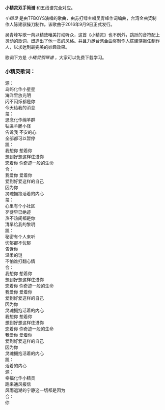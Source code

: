 

**小精灵双手简谱** 和五线谱完全对应。

_小精灵_ 是由TFBOYS演唱的歌曲，由苏打绿主唱吴青峰作词编曲，台湾金曲奖制作人陈建骐操刀制作。该歌曲于2016年9月9日正式发行。

吴青峰写歌一向以精致唯美打动听众，这首《小精灵》也不例外，跳跃的音符配上灵动的歌词，塑造出了他一贯的风格。并且力邀台湾金曲奖制作人陈建骐担任制作人，以求达到最完美的妙趣效果。

歌词下方是 _小精灵钢琴谱_ ，大家可以免费下载学习。

### 小精灵歌词：

源：  
岛屿化作小星星  
海洋里放光明  
闪不闪烁都是你  
今天给我的消息  
玺：  
思念化作绵羊群  
钻进羊肠小径  
告诉我 不安的心  
全部都可以暂停  
凯：  
我想你 想着你  
想到好想这样住进你  
恋着你 你奇迹一般的生命  
合：  
我爱你 爱着你  
爱到好爱这样的自己  
因为你  
灵魂拥抱活着的内心  
玺：  
心里有个小社区  
歹徒早已绝迹  
热不热闹都是你  
清早给我的黎明  
凯：  
秘密有个人来听  
忧郁都不忧郁  
告诉你  
温柔的谜  
不怕谁打翻心情  
合：  
我想你 想着你  
想到好想这样住进你  
恋着你 你奇迹一般的生命  
我爱你 爱着你  
爱到好爱这样的自己  
因为你  
灵魂拥抱活着的内心  
我想你 想着你  
想到好想这样住进你  
恋着你 你奇迹一般的生命  
我爱你 爱着你  
爱到好爱这样的自己  
因为你  
灵魂拥抱活着的内心  
凯：  
活着的内心  
源：  
幸福化作小精灵  
跑来通风报信  
风雨退潮的宁静这一切都是因为  
合：  
你

